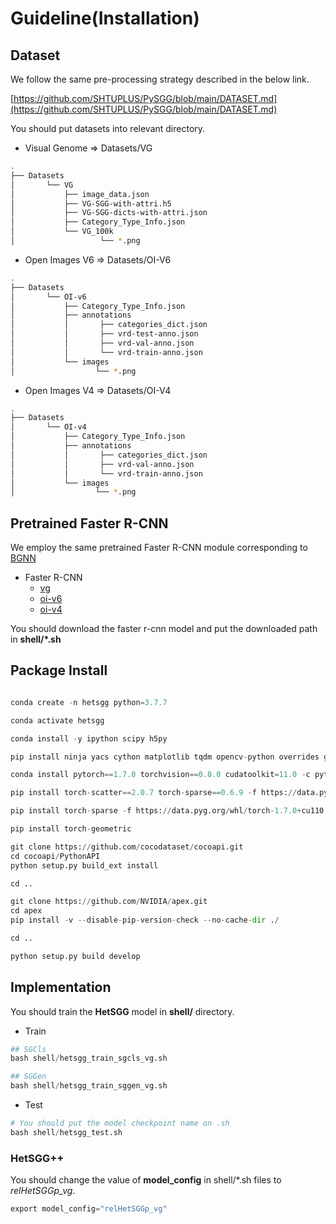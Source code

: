 # Guideline(Installation)  

## Dataset  

We follow the same pre-processing strategy described in the below link.

[https://github.com/SHTUPLUS/PySGG/blob/main/DATASET.md](https://github.com/SHTUPLUS/PySGG/blob/main/DATASET.md)


You should put datasets into relevant directory.  
* Visual Genome => Datasets/VG  
```bash  
.   
├── Datasets    
│       └── VG    
│           ├── image_data.json   
│           ├── VG-SGG-with-attri.h5
│           ├── VG-SGG-dicts-with-attri.json
│           ├── Category_Type_Info.json
│           └── VG_100k
│                   └── *.png
```  
* Open Images V6 => Datasets/OI-V6 
```bash  
.   
├── Datasets    
│       └── OI-v6    
│           ├── Category_Type_Info.json   
│           ├── annotations   
│           │       ├── categories_dict.json
│           │       ├── vrd-test-anno.json
│           │       ├── vrd-val-anno.json
│           │       └── vrd-train-anno.json
│           └── images     
│                  └── *.png
```  

* Open Images V4 => Datasets/OI-V4  
```bash  
.   
├── Datasets    
│       └── OI-v4 
│           ├── Category_Type_Info.json   
│           ├── annotations   
│           │       ├── categories_dict.json
│           │       ├── vrd-val-anno.json
│           │       └── vrd-train-anno.json
│           └── images     
│                  └── *.png
```  

## Pretrained Faster R-CNN  

We employ the same pretrained Faster R-CNN module corresponding to [BGNN](https://github.com/SHTUPLUS/PySGG)  

* Faster R-CNN
    * [vg](https://shanghaitecheducn-my.sharepoint.com/:u:/g/personal/lirj2_shanghaitech_edu_cn/EQIy64T-EK9Er9y8kVCDaukB79gJwfSsEIbey9g0Xag6lg?e=wkKHJs)  
    * [oi-v6](https://shanghaitecheducn-my.sharepoint.com/:u:/g/personal/lirj2_shanghaitech_edu_cn/EfGXxc9byEtEnYFwd0xdlYEBcUuFXBjYxNUXVGkgc-jkfQ?e=lSlqnz)  
    * [oi-v4](https://shanghaitecheducn-my.sharepoint.com/:u:/g/personal/lirj2_shanghaitech_edu_cn/EcxwkWxBqUdLuoP58vnUyMABR2-DC33NGj13Hcnw96kuXw?e=NveDcl)  

You should download the  faster r-cnn model and put the downloaded path in **shell/\*.sh**

## Package Install

``` python  

conda create -n hetsgg python=3.7.7

conda activate hetsgg

conda install -y ipython scipy h5py

pip install ninja yacs cython matplotlib tqdm opencv-python overrides gpustat gitpython ipdb graphviz tensorboardx termcolor scikit-learn==0.23.1

conda install pytorch==1.7.0 torchvision==0.8.0 cudatoolkit=11.0 -c pytorch

pip install torch-scatter==2.0.7 torch-sparse==0.6.9 -f https://data.pyg.org/whl/torch-1.7.0+cu110.html

pip install torch-sparse -f https://data.pyg.org/whl/torch-1.7.0+cu110.html

pip install torch-geometric

git clone https://github.com/cocodataset/cocoapi.git
cd cocoapi/PythonAPI
python setup.py build_ext install

cd ..

git clone https://github.com/NVIDIA/apex.git
cd apex
pip install -v --disable-pip-version-check --no-cache-dir ./

cd ..

python setup.py build develop

```  

## Implementation  

You should train the **HetSGG** model in **shell/** directory.


* Train  
``` python  
## SGCls
bash shell/hetsgg_train_sgcls_vg.sh  

## SGGen  
bash shell/hetsgg_train_sggen_vg.sh
```  

* Test  
``` python  
# You should put the model checkpoint name on .sh
bash shell/hetsgg_test.sh
```  
### HetSGG++

You should change the value of **model_config** in shell/\*.sh files to *relHetSGGp_vg*.

```python  
export model_config="relHetSGGp_vg"
``` 
